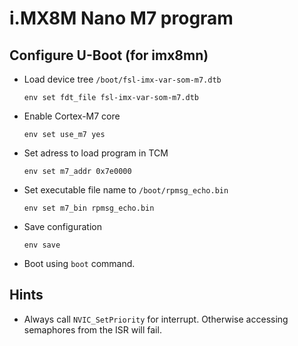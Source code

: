 # i.MX8M Nano M7 program

## Configure U-Boot (for imx8mn)

+ Load device tree `/boot/fsl-imx-var-som-m7.dtb`

  ```uboot
  env set fdt_file fsl-imx-var-som-m7.dtb
  ```

+ Enable Cortex-M7 core

  ```uboot
  env set use_m7 yes
  ```

+ Set adress to load program in TCM

  ```uboot
  env set m7_addr 0x7e0000
  ```

+ Set executable file name to `/boot/rpmsg_echo.bin`

  ```uboot
  env set m7_bin rpmsg_echo.bin
  ```

+ Save configuration

  ```uboot
  env save
  ```

+ Boot using `boot` command.

## Hints

+ Always call `NVIC_SetPriority` for interrupt. Otherwise accessing semaphores from the ISR will fail.
